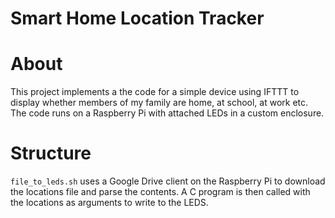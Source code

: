 Smart Home Location Tracker
===========================

About
=====
This project implements a the code for a simple device using IFTTT to display whether members of my family are home, at school, at work etc.
The code runs on a Raspberry Pi with attached LEDs in a custom enclosure.  

Structure
=========
```file_to_leds.sh``` uses a Google Drive client on the Raspberry Pi to download the locations file and parse the contents. A C program is then called with the locations as arguments to write to the LEDS.

